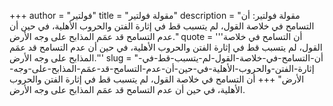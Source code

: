 +++
author = "فولتير"
title = "مقولة فولتير"
description = "مقولة فولتير: أن التسامح في خلاصة القول، لم يتسبب قط في إثارة الفتن والحروب الأهلية، في حين أن عدم التسامح قد عمَم المذابح على وجه الأرض."
quote = '''أن التسامح في خلاصة القول، لم يتسبب قط في إثارة الفتن والحروب الأهلية، في حين أن عدم التسامح قد عمَم المذابح على وجه الأرض.''' 
slug = "أن-التسامح-في-خلاصة-القول-لم-يتسبب-قط-في-إثارة-الفتن-والحروب-الأهلية-في-حين-أن-عدم-التسامح-قد-عمَم-المذابح-على-وجه-الأرض"
+++
أن التسامح في خلاصة القول، لم يتسبب قط في إثارة الفتن والحروب الأهلية، في حين أن عدم التسامح قد عمَم المذابح على وجه الأرض.
